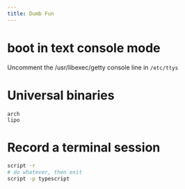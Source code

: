 ```yaml
---
title: Dumb Fun
---
```


# boot in text console mode

Uncomment the /usr/libexec/getty console line in ``/etc/ttys``

# Universal binaries

```
arch
lipo
```

# Record a terminal session

```bash
script -r
# do whatever, then exit
script -p typescript
```
